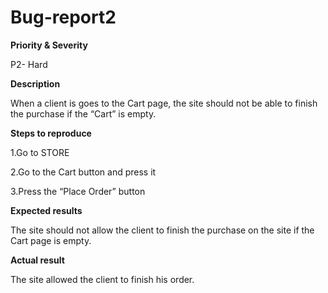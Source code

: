 # Bug-report2



**Priority & Severity**

P2- Hard

**Description**

When a client is goes to the Cart page, the site should not be able to finish the purchase if the “Cart” is empty.

**Steps to reproduce**

1.Go to STORE 

2.Go to the Cart button and press it

3.Press the “Place Order” button


**Expected results**

The site should not allow the client to finish the purchase on the site if the Cart page is empty.


**Actual result**

The site allowed the client to finish his order.
